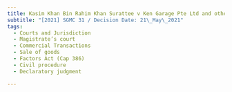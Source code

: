 ```yaml
---
title: Kasim Khan Bin Rahim Khan Surattee v Ken Garage Pte Ltd and others
subtitle: "[2021] SGMC 31 / Decision Date: 21\_May\_2021"
tags:
  - Courts and Jurisdiction
  - Magistrate’s court
  - Commercial Transactions
  - Sale of goods
  - Factors Act (Cap 386)
  - Civil procedure
  - Declaratory judgment

---
```

